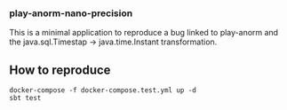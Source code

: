 ### play-anorm-nano-precision

This is a minimal application to reproduce a bug linked to play-anorm and the java.sql.Timestap -> java.time.Instant transformation.

## How to reproduce

```shell
docker-compose -f docker-compose.test.yml up -d
sbt test
```
